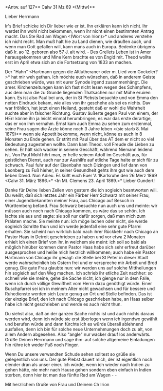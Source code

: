 <Antw. auf 127>* Calw 31 Mz 69 <(Mittw)>*

Lieber Herrmann

Ir's Brief schicke ich Dir lieber wie er ist. Ihn erklären kann ich nicht. Ihr werdet ihn wohl nicht bekommen, wenn ihr nicht einen bestimmten Antrag macht. Das 5te Rad am Wagen <(Wort von Irion)>* und anderes verstehe ich nicht recht. Man muß halt hie zu Land dienen, wie draußen auch, und wenn man Gott gefallen will, kann mans auch in Europa. Bedenke übrigens daß Ir. ao 12. geboren also 57 J. alt wird. - Des Grellets Leben ist in Amer herausgekommen und Mine Kern brachte es von Engld mit. Theod wollte erst im April etwa sich an die Fortsetzung von 1833 an machen.

Der "Hahn" <Hartmann gegen die Altlutheraner oder m. Lied vom Gockeler?>* hat mir weh gethan. Ich möchte euch wünschen, daß in anderem Geiste geschrieben würde, was mit eurer Synode irgend zusammenhängt. Die amer. Kirchenzeitungen kann ich fast nicht lesen wegen des Schimpfens, aus dem man die zu Grunde liegenden Thatsachen nur mit Mühe eruiren kann. 
Es ist also Paul bei uns, der in St Plebsts besuchte und von Emma den netten Eindruck bekam, wie alles von ihr geschehe als sei es nichts. Dav war fröhlich, hat jetzt einen Heiland, gesteht daß er wohl die Wahrheit suchte aber in falscher Richtung. Gustav äußerte gegen Paul von einem, der HErr könne ihn ja leicht einmal herumbringen, es war das erste derartige, das er von ihm vernahm. Ernst kam auch Emma zu sehen zum erstenmal, seine Frau sagen die Ärzte könne noch 3 Jahre leben <(sie starb 8. Mai 1879)>* wenn sie Appetit bekomme, wenn nicht, könne es auch in 8 Monaten zu Ende gehen. Er stritt mit Paul über das AT dem er nicht so viel Bedeutung zugestehen wollte. Dann kam Theod. voll Freude die Lieben zu sehen. Er hält sich wacker in seinem Geschäft, während Niemann leidend ist. Von Paul Mohl hört man, er helfe seinem Adolf im Geschäft aus, für geistlichen Dienst, auch nur zur Aushilfe auf etliche Tage halte er sich für zu schwach. Paul fuhr auf der Eisenbahn nach Dizingen und lief dann von Leonberg zu Fuß hieher, in seiner Gesundheit gehts ihm gut wie auch dem lieben David. Nun Adieu. Es küßt euch  Euer V.
 1Karlsruhe den 26 Merz 1869
 <Calw 31. März 1866.>*
 <In Mt. Clemens 23. April 1869.>*
Lieber Gundert!

Danke für Deine lieben Zeilen von gestern die ich sogleich beantworten will. Du weißt, daß sich letztes Jahr ein Färber Herr Schwarz mit seiner Frau, einer Jugendbekannten meiner Frau, aus Chicago auf Besuch in Württemberg befand. Frau Schwarz besuchte nun auch uns und meinte: wir müssen auch noch nach Chicago kommen, es wäre das so schön. Ich lachte sie aus und sagte: sie soll nur dafür sorgen, daß man mich zum Prälaten mache. Sie meinte nun: ich möge lachen oder nicht, sie werde sogleich Schritte thun und ich werde jedenfall eine sehr gute Pfarrei erhalten. Sie scheint nun wirklich bald nach ihrer Rückkehr nach Chicago an Pastor Haas in Detroit geschrieben zu haben und vor etwa 2 Monaten erhielt ich einen Brief von ihr, in welchem sie meint: ich soll so bald als möglich hinüber kommen denn Pastor Haas habe sich sehr erfreut darüber ausgesprochen und heiße mich herzlich willkommen; auch habe ein Pastor Hartmann von Chicago ihr gesagt: die Stelle bei St Peter in dieser Stadt werde wahrscheinlich bis Ostern frei und er verspreche mir Arbeit und Brod genug. Die gute Frau glaubte nun: wir werden uns auf solche Mittheilungen hin sogleich auf den Weg machen. Ich schrieb ihr etliche Zeit nachher: so schnell wie sie meine, gehe die Sache nicht, ich gienge nur in dem Falle, wenn ich durch völlige Gewißheit vom Herrn dazu genöthigt würde. Einer Buschpfarrei sei ich in meinem Alter nicht gewachsen und für bessere und Ruhedienste werden sich Leute genug an Ort und Stelle befinden. Das ist der einzige Brief, den ich nach Chicago geschrieben habe, an Haas selber habe ich nicht geschrieben und werde es auch nicht thun.

Du siehst also, daß an der ganzen Sache nichts ist und auch nichts daraus werden wird, denn ich würde sie erst überlegen wenn ich irgendwo gewählt und berufen würde und dann fürchte ich es würde überall ablehnend ausfallen, denn ich bin für solche neue Unternehmungen doch zu alt, von allem Andern abgesehen. Also "angle" nur wacker drauf los anderwärts. Grüße Deinen Herrmann und sage ihm: auf solche allgemeine Einladungen hin rühre ich weder Fuß noch Finger.

Wenn Du unsere verwandten Schude sehen solltest so grüße sie gelegentlich von uns. Der gute Plebst dauert mich, der ist eigentlich noch elender dran als unser einer. Ich würde, wenn ich wieder nach Indien zu gehen hätte, nie mehr nach Hause gehen sondern eben einfach in Indien sterben, denn hier ist man das fünfte Rad am Wagen - -

Mit herzlichem Gruße von Frau und
 Deinem Ch Irion
